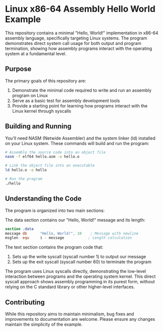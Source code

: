 # Linux x86-64 Assembly Hello World Example

This repository contains a minimal "Hello, World!" implementation in x86-64 assembly language, specifically targeting Linux systems. The program demonstrates direct system call usage for both output and program termination, showing how assembly programs interact with the operating system at a fundamental level.

## Purpose

The primary goals of this repository are:

1. Demonstrate the minimal code required to write and run an assembly program on Linux
2. Serve as a basic test for assembly development tools
3. Provide a starting point for learning how programs interact with the Linux kernel through syscalls

## Building and Running

You'll need NASM (Netwide Assembler) and the system linker (ld) installed on your Linux system. These commands will build and run the program:

```bash
# Assemble the source code into an object file
nasm -f elf64 hello.asm -o hello.o

# Link the object file into an executable
ld hello.o -o hello

# Run the program
./hello
```

## Understanding the Code

The program is organized into two main sections:

The data section contains our "Hello, World!" message and its length:
```nasm
section .data
message db      "Hello, World!", 10    ; Message with newline
msglen  equ     $ - message           ; Length calculation
```

The text section contains the program code that:
1. Sets up the write syscall (syscall number 1) to output our message
2. Sets up the exit syscall (syscall number 60) to terminate the program

The program uses Linux syscalls directly, demonstrating the low-level interaction between programs and the operating system kernel. This direct syscall approach shows assembly programming in its purest form, without relying on the C standard library or other higher-level interfaces.

## Contributing

While this repository aims to maintain minimalism, bug fixes and improvements to documentation are welcome. Please ensure any changes maintain the simplicity of the example.
